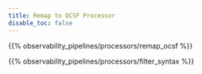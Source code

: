 ```yaml
---
title: Remap to OCSF Processor
disable_toc: false
---
```


{{% observability_pipelines/processors/remap_ocsf %}}

{{% observability_pipelines/processors/filter_syntax %}}